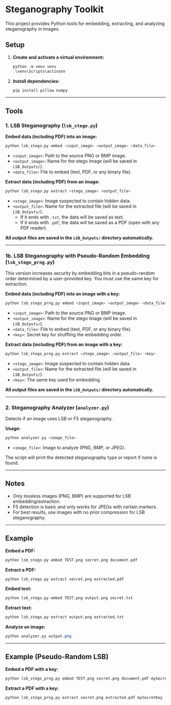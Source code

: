 # Steganography Toolkit

This project provides Python tools for embedding, extracting, and analyzing steganography in images.

## Setup

1. **Create and activate a virtual environment:**
   ```powershell
   python -m venv venv
   .\venv\Scripts\activate
   ```

2. **Install dependencies:**
   ```powershell
   pip install pillow numpy
   ```

---

## Tools

### 1. LSB Steganography (`lsb_stego.py`)


**Embed data (including PDF) into an image:**
```sh
python lsb_stego.py embed <input_image> <output_image> <data_file>
```
- `<input_image>`: Path to the source PNG or BMP image.
- `<output_image>`: Name for the stego image (will be saved in `LSB_Outputs/`).
- `<data_file>`: File to embed (text, PDF, or any binary file).

**Extract data (including PDF) from an image:**
```sh
python lsb_stego.py extract <stego_image> <output_file>
```
- `<stego_image>`: Image suspected to contain hidden data.
- `<output_file>`: Name for the extracted file (will be saved in `LSB_Outputs/`).
   - If it ends with `.txt`, the data will be saved as text.
   - If it ends with `.pdf`, the data will be saved as a PDF (open with any PDF reader).

**All output files are saved in the `LSB_Outputs/` directory automatically.**

---

### 1b. LSB Steganography with Pseudo-Random Embedding (`lsb_stego_prng.py`)

This version increases security by embedding bits in a pseudo-random order determined by a user-provided key. You must use the same key for extraction.

**Embed data (including PDF) into an image with a key:**
```sh
python lsb_stego_prng.py embed <input_image> <output_image> <data_file> <key>
```
- `<input_image>`: Path to the source PNG or BMP image.
- `<output_image>`: Name for the stego image (will be saved in `LSB_Outputs/`).
- `<data_file>`: File to embed (text, PDF, or any binary file).
- `<key>`: Secret key for shuffling the embedding order.

**Extract data (including PDF) from an image with a key:**
```sh
python lsb_stego_prng.py extract <stego_image> <output_file> <key>
```
- `<stego_image>`: Image suspected to contain hidden data.
- `<output_file>`: Name for the extracted file (will be saved in `LSB_Outputs/`).
- `<key>`: The same key used for embedding.

**All output files are saved in the `LSB_Outputs/` directory automatically.**

---

### 2. Steganography Analyzer (`analyzer.py`)

Detects if an image uses LSB or F5 steganography.

**Usage:**
```powershell
python analyzer.py <image_file>
```
- `<image_file>`: Image to analyze (PNG, BMP, or JPEG).

The script will print the detected steganography type or report if none is found.

---

## Notes
- Only lossless images (PNG, BMP) are supported for LSB embedding/extraction.
- F5 detection is basic and only works for JPEGs with certain markers.
- For best results, use images with no prior compression for LSB steganography.

---

## Example


**Embed a PDF:**
```sh
python lsb_stego.py embed TEST.png secret.png document.pdf
```

**Extract a PDF:**
```sh
python lsb_stego.py extract secret.png extracted.pdf
```

**Embed text:**
```sh
python lsb_stego.py embed TEST.png output.png secret.txt
```

**Extract text:**
```sh
python lsb_stego.py extract output.png extracted.txt
```

**Analyze an image:**
```powershell
python analyzer.py output.png
```

---

## Example (Pseudo-Random LSB)

**Embed a PDF with a key:**
```sh
python lsb_stego_prng.py embed TEST.png secret.png document.pdf mySecretKey
```

**Extract a PDF with a key:**
```sh
python lsb_stego_prng.py extract secret.png extracted.pdf mySecretKey
```
